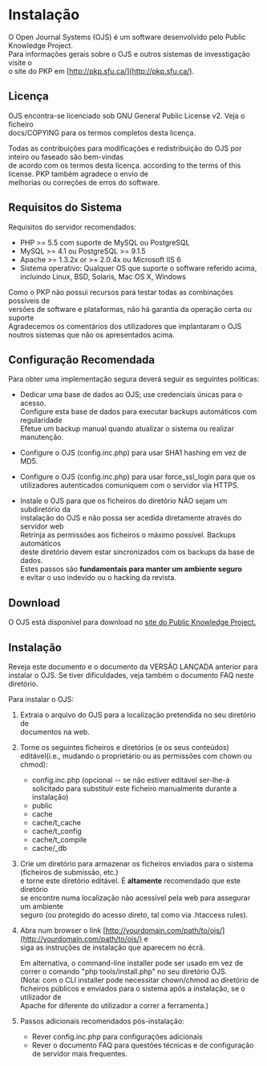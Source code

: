 # Instalação

O Open Journal Systems \(OJS\) é um software desenvolvido pelo Public Knowledge Project.  
Para informações gerais sobre o OJS e outros sistemas de invesstigação visite o  
o site do PKP em [http://pkp.sfu.ca/](http://pkp.sfu.ca/).

## Licença

OJS encontra-se licenciado sob GNU General Public License v2. Veja o ficheiro  
docs/COPYING para os termos completos desta licença.

Todas as contribuições para modificações e redistribuição do OJS por inteiro ou faseado são bem-vindas  
de acordo com os termos desta licença. according to the terms of this license. PKP também agradece o envio de  
melhorias ou correções de erros do software.

## Requisitos do Sistema

Requisitos do servidor recomendados:

* PHP &gt;= 5.5 com suporte de MySQL ou PostgreSQL
* MySQL &gt;= 4.1 ou PostgreSQL &gt;= 9.1.5
* Apache &gt;= 1.3.2x or &gt;= 2.0.4x ou Microsoft IIS 6
* Sistema operativo: Qualquer OS que suporte o software referido acima, incluindo 
  Linux, BSD, Solaris, Mac OS X, Windows

Como o PKP não possui recursos para testar todas as combinações possíveis de  
versões de software e plataformas, não há garantia da operação certa ou suporte   
Agradecemos os comentários dos utilizadores que implantaram o OJS  
noutros sistemas que não os apresentados acima.

## Configuração Recomendada

Para obter uma implementação segura deverá seguir as seguintes políticas:

* Dedicar uma base de dados ao OJS; use credenciais únicas para o acesso.  
  Configure esta base de dados para executar backups automáticos com regularidade  
  Efetue um backup manual quando atualizar o sistema ou realizar manutenção.  
  
* Configure o OJS \(config.inc.php\) para usar SHA1 hashing em vez de MD5.

* Configure o OJS \(config.inc.php\) para usar force\_ssl\_login para que os  
  utilizadores autenticados comuniquem com o servidor via HTTPS.

* Instale o OJS para que os ficheiros do diretório NÃO sejam um subdiretório da  
  instalação do OJS e não possa ser acedida diretamente através do servidor web  
  Retrinja as permissões aos ficheiros o máximo possível. Backups automáticos  
  deste diretório devem estar sincronizados com os backups da base de dados.  
  Estes passos são **fundamentais para manter um ambiente seguro**   
  e evitar o uso indevido ou o hacking da revista.

## Download

O OJS está disponível para download no [site do Public Knowledge Project.](http://pkp.sfu.ca)

## Instalação

Reveja este documento e o documento da VERSÃO LANÇADA anterior para instalar o OJS.  Se tiver dificuldades, veja também o documento FAQ neste diretório.

Para instalar o OJS:

1. Extraia o arquivo do OJS para a localização pretendida no seu diretório de   
  documentos na web.

2. Torne os seguintes ficheiros e diretórios \(e os seus conteúdos\)  
   editável\(i.e., mudando o proprietário ou as permissões com chown ou  
   chmod\):

   * config.inc.php \(opcional -- se não estiver editável ser-lhe-á solicitado 
     para substituir este ficheiro manualmente durante a instalação\)
   * public
   * cache
   * cache/t\_cache
   * cache/t\_config
   * cache/t\_compile
   * cache/\_db

3. Crie um diretório para armazenar os ficheiros enviados para o sistema \(ficheiros de submissão, etc.\)  
   e torne este diretório editável. É **altamente** recomendado que este diretório  
   se encontre numa localização não acessível pela web para assegurar um ambiente  
   seguro  \(ou protegido do acesso direto, tal como via .htaccess rules\).

4. Abra num browser o link [http://yourdomain.com/path/to/ojs/](http://yourdomain.com/path/to/ojs/) e  
   siga as instruções de instalação que aparecem no écrã.

   Em alternativa, o command-line installer pode ser usado em vez de
   correr o comando "php tools/install.php" no seu diretório OJS.  
   \(Nota: com o CLI installer pode necessitar chown/chmod ao diretório de   
   ficheiros públicos e enviados para o sistema após a instalação, se o utilizador de  
   Apache for diferente do utilizador a correr a ferramenta.\)

5. Passos adicionais recomendados pós-instalação:

   * Rever config.inc.php para configurações adicionais
   * Rever o documento FAQ para questões técnicas e de configuração de servidor mais frequentes.



